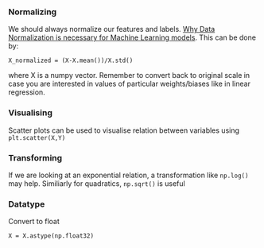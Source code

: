 ### Normalizing
We should always normalize our features and labels. [Why Data Normalization is necessary for Machine Learning models](https://medium.com/@urvashilluniya/why-data-normalization-is-necessary-for-machine-learning-models-681b65a05029).
This can be done by:
```
X_normalized = (X-X.mean())/X.std()
```
where X is a numpy vector. Remember to convert back to original scale in case you are interested in values of particular weights/biases like in linear regression.

### Visualising 
Scatter plots can be used to visualise relation between variables using ```plt.scatter(X,Y)```

### Transforming
If we are looking at an exponential relation, a transformation like ```np.log()``` may help. Similiarly for quadratics, ```np.sqrt()``` is useful

### Datatype
Convert to float
```
X = X.astype(np.float32)
```

